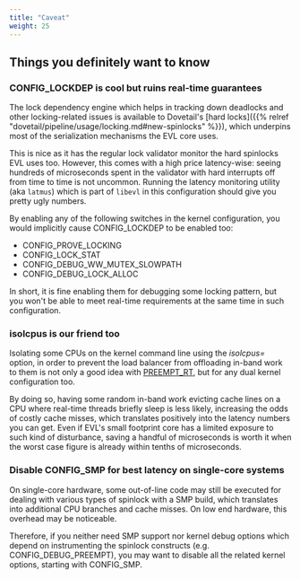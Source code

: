 ```yaml
---
title: "Caveat"
weight: 25
---
```


## Things you definitely want to know

### **CONFIG_LOCKDEP** is cool but ruins real-time guarantees

The lock dependency engine which helps in tracking down deadlocks and
other locking-related issues is available to Dovetail's [hard
locks]({{% relref "dovetail/pipeline/usage/locking.md#new-spinlocks"
%}}), which underpins most of the serialization mechanisms the EVL
core uses.

This is nice as it has the regular lock validator monitor the hard
spinlocks EVL uses too. However, this comes with a high price
latency-wise: seeing hundreds of microseconds spent in the validator
with hard interrupts off from time to time is not uncommon. Running
the latency monitoring utility (aka `latmus`) which is part of
`libevl` in this configuration should give you pretty ugly numbers.

By enabling any of the following switches in the kernel configuration,
you would implicitly cause CONFIG_LOCKDEP to be enabled too:

- CONFIG_PROVE_LOCKING
- CONFIG_LOCK_STAT
- CONFIG_DEBUG_WW_MUTEX_SLOWPATH
- CONFIG_DEBUG_LOCK_ALLOC

In short, it is fine enabling them for debugging some locking pattern,
but you won't be able to meet real-time requirements at the same time
in such configuration.

### **isolcpus** is our friend too

Isolating some CPUs on the kernel command line using the _isolcpus=_
option, in order to prevent the load balancer from offloading in-band
work to them is not only a good idea with
[PREEMPT_RT](https://wiki.linuxfoundation.org/realtime/rtl/blog), but
for any dual kernel configuration too.

By doing so, having some random in-band work evicting cache lines on a
CPU where real-time threads briefly sleep is less likely, increasing
the odds of costly cache misses, which translates positively into the
latency numbers you can get. Even if EVL's small footprint core has a
limited exposure to such kind of disturbance, saving a handful of
microseconds is worth it when the worst case figure is already within
tenths of microseconds.

### Disable CONFIG_SMP for best latency on single-core systems

On single-core hardware, some out-of-line code may still be executed
for dealing with various types of spinlock with a SMP build, which
translates into additional CPU branches and cache misses. On low end
hardware, this overhead may be noticeable.

Therefore, if you neither need SMP support nor kernel debug options
which depend on instrumenting the spinlock constructs (e.g.
CONFIG_DEBUG_PREEMPT), you may want to disable all the related kernel
options, starting with CONFIG_SMP.
